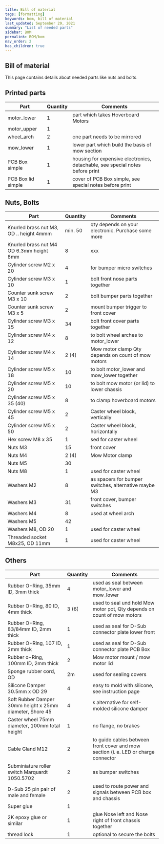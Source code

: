 ```yaml
---
title: Bill of material
tags: [formatting]
keywords: bom, bill of material
last_updated: September 29, 2021
summary: "List of needed parts"
sidebar: BOM
permalink: BOM/bom
nav_order: 2
has_children: true
---
```


## Bill of material
This page contains details about needed parts like nuts and bolts.

## Printed parts

| Part | Quantity | Comments |
|-------|--------|---------|
| motor_lower | 1 | part which takes Hoverboard Motors|
| motor_upper | 1 | |
| wheel_arch | 2 | one part needs to be mirrored |
| mow_lower | 1 | lower part which build the basis of mow section |
| PCB Box simple | 1 | housing for expensive electronics, detachable, see special notes before print |
| PCB Box lid simple | 1 | cover of PCB Box simple, see special notes before print |

## Nuts, Bolts

| Part | Quantity | Comments |
|-------|--------|---------|
| Knurled brass nut M3, OD .. height 4mmm | min. 50  | qty depends on your electronic. Purchase some more  |
| Knurled brass nut M4 OD 6.3mm height 8mm| 8 |xxx|
| Cylinder screw M2 x 20 | 4 | for bumper micro switches | 
| Cylinder screw M3 x 10  | 1 | bolt front nose parts together |
| Counter sunk screw M3 x 10 | 2 | bolt bumper parts together |
| Counter sunk screw M3 x 5 | 2 | mount bumper trigger to front cover |
| Cylinder screw M3 x 15 | 34 | bolt front cover parts together |
| Cylinder screw M4 x 12 | 8 | to bolt wheel arches to motor_lower |
| Cylinder screw M4 x 14 | 2 (4) | Mow motor clamp Qty depends on count of mow motors|
| Cylinder screw M5 x 18 | 10 | to bolt motor_lower and mow_lower together | 
| Cylinder screw M5 x 20 | 10 | to bolt mow motor (or lid) to lower chassis |
| Cylinder screw M5 x 35 (40) | 8 | to clamp hoverboard motors |
| Cylinder screw M5 x 45 | 2 | Caster wheel block, vertically |
| Cylinder screw M5 x 50 | 2 | Caster wheel block, horizontally |
| Hex screw M8 x 35 | 1 | sed for caster wheel |
| Nuts M3 | 15 | front cover |
| Nuts M4 | 2 (4) | Mow Motor clamp |
| Nuts M5 | 30 | |
| Nuts M8 | 1 | used for caster wheel|
| Washers M2 | 8 | as spacers for bumper switches, alternative maybe M3 |
| Washers M3 | 31 | front cover, bumper switches |
| Washers M4 | 8 | used at wheel arch |
| Washers M5 | 42 | |
| Washers M8, OD 20 | 1 | used for caster wheel 
| Threaded socket M8x25, OD 11mm | 1 | used for caster wheel |

## Others

| Part | Quantity | Comments |
|-------|--------|---------|
| Rubber O-Ring, 35mm ID, 3mm thick | 4 | used as seal between motor_lower and mow_lower |
| Rubber O-Ring, 80 ID, 4mm thick | 3 (6) | used to seal und hold Mow motor pot, Qty depends on count of mow motors |
| Rubber O-Ring, 83/84mm ID, 2mm thick | 1 | used as seal for D-Sub connector plate lower front |
| Rubber O-Ring, 107 ID, 2mm thick | 1 | used as seal for D-Sub connector plate PCB Box |
| Rubber o-Ring, 100mm ID, 2mm thick | 2 | Mow motor mount / mow motor lid |
| Sponge rubber cord, OD | 2m | used for sealing covers |
| Silicone Damper 30.5mm x OD 29 | 4 | easy to mold with silicone, see instruction page |
| Soft Rubber Damper 30mm height x 25mm diameter, Shore 45 | 4 | s alternative for self-molded silicone damper |
| Caster wheel 75mm diameter, 100mm total height | 1 | no flange, no brakes |
| Cable Gland M12 | 2 | to guide cables between front cover and mow section (i. e. LED or charge connector |
| Subminiature roller switch Marquardt 1050.5702 | 2 | as bumper switches |
| D-Sub 25 pin pair of male and female | 2 | used to route power and signals between PCB box and chassis |
| Super glue | 1 | |
| 2K epoxy glue or similar | 1 | glue Nose left and Nose right of front chassis together
| thread lock | 1 | optional to secure the bolts |
